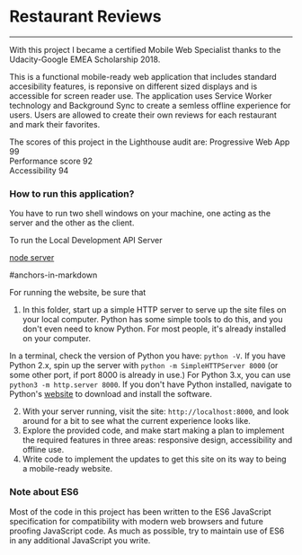 # Restaurant Reviews
---
With this project I became a certified Mobile Web Specialist thanks to the Udacity-Google EMEA Scholarship 2018.

This is a functional mobile-ready web application that includes standard accesibility features, is reponsive on different sized displays and is accessible for screen reader use. The application uses Service Worker technology and Background Sync to create a semless offline experience for users.
Users are allowed to create their own reviews for each restaurant and mark their favorites.


The scores of this project in the Lighthouse audit are:
Progressive Web App 99<br>
Performance score 92<br>
Accessibility 94<br>



### How to run this application?

You have to run two shell windows on your machine, one acting as the server and the other as the client.

To run the Local Development API Server

[node server](#anchors-in-markdown)



#anchors-in-markdown

For running the website, be sure that 

1. In this folder, start up a simple HTTP server to serve up the site files on your local computer. Python has some simple tools to do this, and you don't even need to know Python. For most people, it's already installed on your computer. 

In a terminal, check the version of Python you have: `python -V`. If you have Python 2.x, spin up the server with `python -m SimpleHTTPServer 8000` (or some other port, if port 8000 is already in use.) For Python 3.x, you can use `python3 -m http.server 8000`. If you don't have Python installed, navigate to Python's [website](https://www.python.org/) to download and install the software.

2. With your server running, visit the site: `http://localhost:8000`, and look around for a bit to see what the current experience looks like.
3. Explore the provided code, and make start making a plan to implement the required features in three areas: responsive design, accessibility and offline use.
4. Write code to implement the updates to get this site on its way to being a mobile-ready website.

### Note about ES6

Most of the code in this project has been written to the ES6 JavaScript specification for compatibility with modern web browsers and future proofing JavaScript code. As much as possible, try to maintain use of ES6 in any additional JavaScript you write. 



